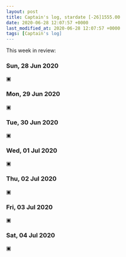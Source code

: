 ```yaml
---
layout: post
title: Captain's log, stardate [-26]1555.00
date: 2020-06-28 12:07:57 +0000
last_modified_at: 2020-06-28 12:07:57 +0000
tags: [Captain's log]
---
```


This week in review:

<!-- more -->

### Sun, 28 Jun 2020
▣

### Mon, 29 Jun 2020
▣

### Tue, 30 Jun 2020
▣

### Wed, 01 Jul 2020
▣

### Thu, 02 Jul 2020
▣

### Fri, 03 Jul 2020
▣

### Sat, 04 Jul 2020
▣
